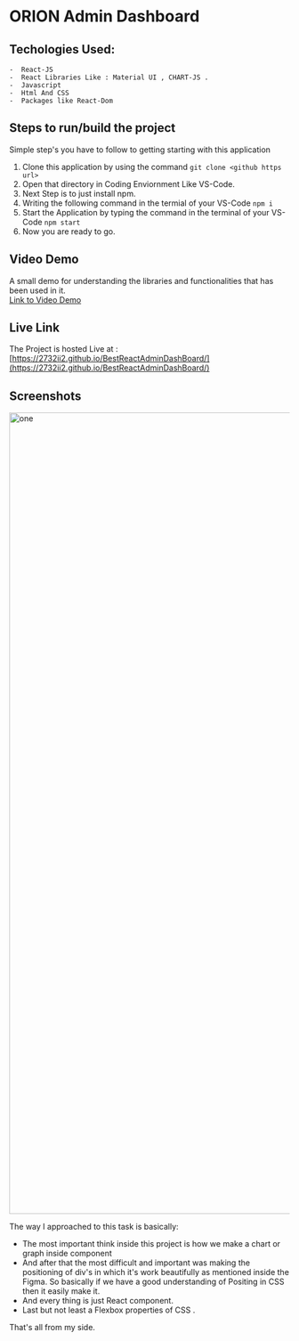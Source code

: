 # ORION Admin Dashboard

## Techologies Used: 
    -  React-JS
    -  React Libraries Like : Material UI , CHART-JS .
    -  Javascript
    -  Html And CSS
    -  Packages like React-Dom
    
## Steps to run/build the project
Simple step's you have to follow to getting starting with this application
1. Clone this application by using the command `git clone <github https url>`
2. Open that directory in Coding Enviornment Like VS-Code.
3. Next Step is to just install npm.
4. Writing the following command in the termial of your VS-Code `npm i`
5. Start the Application by typing the command in the terminal of your VS-Code `npm start`
6. Now you are ready to go.

## Video Demo
A small demo for understanding the libraries and functionalities that has been used in it.<br>
[Link to Video Demo](https://drive.google.com/file/d/1dizpMeIvreWBrqnDxOTTqHLiOyz7U9nc/view?usp=share_link)

## Live Link
The Project is hosted Live at : [https://2732ii2.github.io/BestReactAdminDashBoard/](https://2732ii2.github.io/BestReactAdminDashBoard/)

## Screenshots
<img width="1440" alt="one" src="https://user-images.githubusercontent.com/83974207/218471265-6c7185c0-e2ae-42f4-baa9-044df7f5a825.png">

The way I approached to this task is basically:
  
  - The most important think inside this project is how we make a chart or graph inside component 
  - And after that the most difficult and important was making the positioning of div's in which it's work beautifully as mentioned inside the Figma.
    So basically if we have a good understanding of Positing in CSS then it easily make it.
  - And every thing is just React component.
  - Last but not least a Flexbox properties of CSS .
  
 That's all from my side.
        
 






 
    

